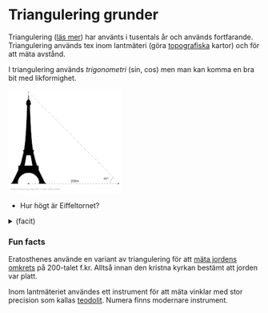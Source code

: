 # Triangulering grunder

Triangulering ([läs mer](https://sv.wikipedia.org/wiki/Triangulering))
har använts i tusentals år och används fortfarande. Triangulering
används tex inom lantmäteri (göra
[topografiska](https://sv.wikipedia.org/wiki/Topografi) kartor) och
för att mäta avstånd.

I triangulering används *trigonometri* (sin, cos) men man kan komma en
bra bit med likformighet.

<img src="eiffeltower.svg" width="45%" />

* Hur högt är Eiffeltornet?

<details><summary>(facit)</summary>

330m

</details>

### Fun facts

Eratosthenes använde en variant av triangulering för att [mäta jordens
omkrets](https://sv.wikipedia.org/wiki/Eratosthenes) på 200-talet
f.kr. Alltså innan den kristna kyrkan bestämt att jorden var platt.

Inom lantmäteriet användes ett instrument för att mäta vinklar med
stor precision som kallas [teodolit](https://en.wikipedia.org/wiki/Theodolite).
Numera finns modernare instrument.


